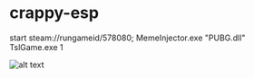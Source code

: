 # crappy-esp
start steam://rungameid/578080; MemeInjector.exe "PUBG.dll" TslGame.exe 1

![alt text](https://i.imgur.com/YeVJLX0.png "esp")
